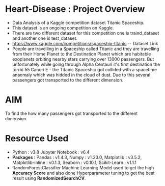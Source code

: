 # Heart-Disease : Project Overview
* Data Analysis of a Kaggle competition dataset Titanic Spaceship.
* This dataset is an ongoing competition on Kaggle.
* There are two different dataset for this competition one is traind_dataset and another one is test_dataset.
* https://www.kaggle.com/competitions/spaceship-titanic -- Dataset Link
* People are travelling in a Spaceship called Titanic and they are travelling from their Home Planet to the Destination Planet which are habitable exoplanets orbiting nearby stars carrying over 13000 passengers. But unfortunately while going through Alpha Centauri it's first destination the torrid 55 Cancri E - the Titanic Spaceship got collided with a spacetime anaomaly which was hidded in the cloud of dust. Due to this several passengers got transported to the different dimension.

# AIM
To find the how many passengers got transported to the different dimension.

# Resource Used
* Python : v3.8 Jupyter Notebook : v6.4
* **Packages** : Pandas : v1.4.3, Numpy : v1.23.0, Matplotlib : v3.5.2, Matplotlib-inline : v0.1.3, Seaborn : v0.10.1, Scikit-Learn : v1.1.1
* RandomForestClassifier Machine Learning Model used to get the high **Accuracy Score** and also done Hyperparameter tuning to get the best result using **RandomizedSearchCV**. 
